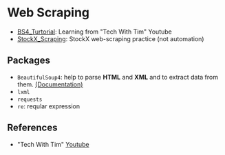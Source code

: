# Web Scraping

* [BS4_Turtorial](): Learning from "Tech With Tim" Youtube
* [StockX_Scraping](): StockX web-scraping practice (not automation)

## Packages
* `BeautifulSoup4`: help to parse **HTML** and **XML** and to extract data from them. [(Documentation)](https://www.crummy.com/software/BeautifulSoup/bs4/doc/)
* `lxml` 
* `requests`
* `re`: reqular expression

## References
* "Tech With Tim" [Youtube](https://www.youtube.com/watch?v=gRLHr664tXA)